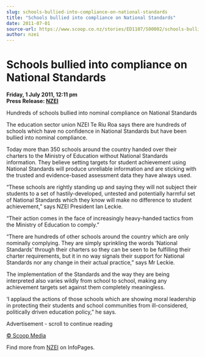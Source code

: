 ```yaml
---
slug: schools-bullied-into-compliance-on-national-standards
title: "Schools bullied into compliance on National Standards"
date: 2011-07-01
source-url: https://www.scoop.co.nz/stories/ED1107/S00002/schools-bullied-into-compliance-on-national-standards.htm
author: nzei
---
```

Schools bullied into compliance on National Standards
=====================================================

**Friday, 1 July 2011, 12:11 pm**  
**Press Release: [NZEI](https://info.scoop.co.nz/NZEI)**

Hundreds of schools bullied into nominal compliance on National Standards

The education sector union NZEI Te Riu Roa says there are hundreds of schools which have no confidence in National Standards but have been bullied into nominal compliance.

Today more than 350 schools around the country handed over their charters to the Ministry of Education without National Standards information. They believe setting targets for student achievement using National Standards will produce unreliable information and are sticking with the trusted and evidence-based assessment data they have always used.

“These schools are rightly standing up and saying they will not subject their students to a set of hastily-developed, untested and potentially harmful set of National Standards which they know will make no difference to student achievement,” says NZEI President Ian Leckie.

“Their action comes in the face of increasingly heavy-handed tactics from the Ministry of Education to comply.”

“There are hundreds of other schools around the country which are only nominally complying. They are simply sprinkling the words ‘National Standards’ through their charters so they can be seen to be fulfilling their charter requirements, but it in no way signals their support for National Standards nor any change in their actual practice,” says Mr Leckie.

The implementation of the Standards and the way they are being interpreted also varies wildly from school to school, making any achievement targets set against them completely meaningless.

‘I applaud the actions of those schools which are showing moral leadership in protecting their students and school communities from ill-considered, politically driven education policy,” he says.

Advertisement - scroll to continue reading





[© Scoop Media](http://www.scoop.co.nz/about/terms.html)

Find more from [NZEI](https://info.scoop.co.nz/NZEI) on InfoPages.